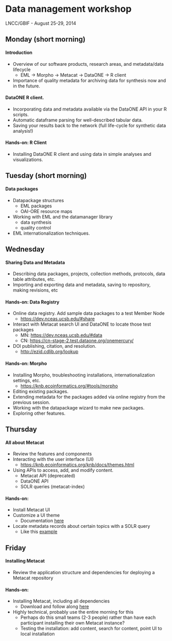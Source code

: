 Data management workshop
========

LNCC/GBIF - August 25-29, 2014

Monday (short morning)
----------------------

#### Introduction
* Overview of our software products, research areas, and metadata/data lifecycle
    + EML -> Morpho -> Metacat -> DataONE -> R client
* Importance of quality metadata for archiving data for synthesis now and in the future.

#### DataONE R client.
* Incorporating data and metadata available via the DataONE API in your R scripts.
* Automatic dataframe parsing for well-described tabular data.
* Saving your results back to the network (full life-cycle for synthetic data analysis!)
		
#### Hands-on: R Client
* Installing DataONE R client and using data in simple analyses and visualizations.
		
Tuesday (short morning)
------------------------
	
#### Data packages

* Datapackage structures
    + EML packages
    + OAI-ORE resource maps
* Working with EML and the datamanager library
    + data synthesis
    + quality control
* EML internationalization techniques.

Wednesday
----------

#### Sharing Data and Metadata
* Describing data packages, projects, collection methods, protocols, data table attributes, etc.
* Importing and exporting data and metadata, saving to repository, making revisions, etc

#### Hands-on: Data Registry
* Online data registry. Add sample data packages to a test Member Node
    + https://dev.nceas.ucsb.edu/#share
* Interact with Metacat search UI and DataONE to locate those test packages
    + MN: https://dev.nceas.ucsb.edu/#data
    + CN: https://cn-stage-2.test.dataone.org/onemercury/
* DOI publishing, citation, and resolution.
    + http://ezid.cdlib.org/lookup
    
#### Hands-on: Morpho
* Installing Morpho, troubleshooting installations, internationalization settings, etc.
    + https://knb.ecoinformatics.org/#tools/morpho
* Editing existing packages.
* Extending metadata for the packages added via online registry from the previous session.
* Working with the datapackage wizard to make new packages.
* Exploring other features.


Thursday
--------
	
#### All about Metacat
* Review the features and components
* Interacting with the user interface (UI)
    + https://knb.ecoinformatics.org/knb/docs/themes.html
* Using APIs to access, add, and modify content.
    + Metacat API (deprecated)
    + DataONE API
    + SOLR queries (metacat-index)

#### Hands-on: 
* Install Metacat UI
* Customize a UI theme
    + Documentation [here](https://knb.ecoinformatics.org/knb/docs/themes.html#creating-a-custom-theme)
* Locate metadata records about certain topics with a SOLR query
    + Like this [example](https://dev.nceas.ucsb.edu/knb/d1/mn/v1/query/solr/fl=id&q=formatType:METADATA+-obsoletedBy:*&fq=manaus&wt=xml)

Friday
--------

#### Installing Metacat
* Review the application structure and dependencies for deploying a Metacat repository

#### Hands-on: 
* Installing Metacat, including all dependencies
    + Download and follow along [here](https://knb.ecoinformatics.org/knb/docs/)
* Highly technical, probably use the entire morning for this
    + Perhaps do this small teams (2-3 people) rather than have each participant installing their own Metacat instance?
    + Testing the installation: add content, search for content, point UI to local installation	
	
